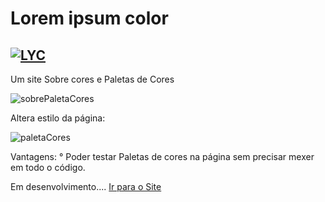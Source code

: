 # Lorem ipsum color
[![LYC](https://user-images.githubusercontent.com/79410863/132627909-6c8b9719-d09a-43d8-96cc-4079c6dd8d39.jpg)](https://ysh-rael.github.io/Lorem-ipsum-Color/)
---
Um site Sobre cores e Paletas de Cores

![sobrePaletaCores](https://user-images.githubusercontent.com/79410863/132629002-e4947721-52e2-420a-86de-3c836006b65e.jpg)

Altera estilo da página:

![paletaCores](https://user-images.githubusercontent.com/79410863/132628793-c12dc007-a209-456b-acc5-4976dccb9a73.jpg)

Vantagens:
  ° Poder testar Paletas de cores na página sem precisar mexer em todo o código. 
  
  Em desenvolvimento....
  [Ir para o Site](https://ysh-rael.github.io/Lorem-ipsum-Color/)
